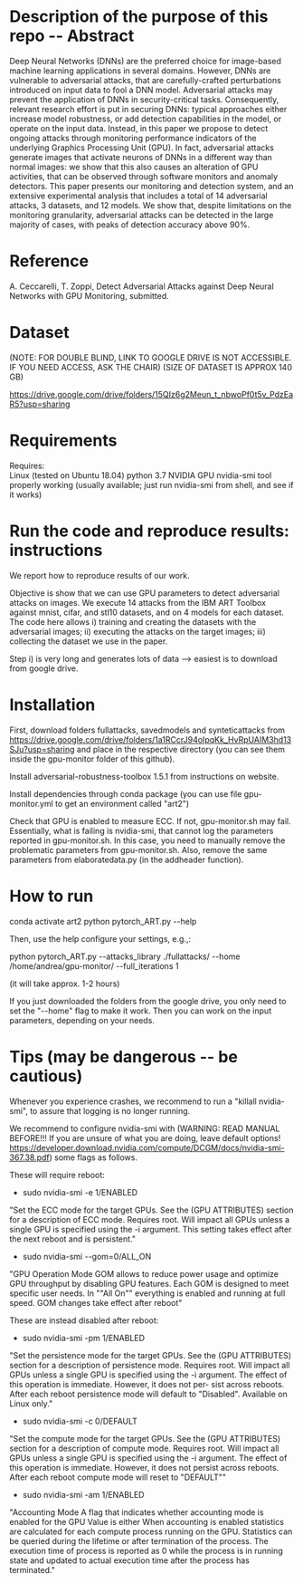# Description of the purpose of this repo -- Abstract
Deep Neural Networks (DNNs) are the preferred choice for image-based machine learning applications in several domains. However, DNNs are vulnerable to adversarial attacks, that are carefully-crafted perturbations introduced on input data to fool a DNN model. Adversarial attacks may prevent the application of DNNs in security-critical tasks. Consequently, relevant research effort is put in securing DNNs: typical approaches either increase model robustness, or add detection capabilities in the model, or operate on the input data. Instead, in this paper we propose to detect ongoing attacks through monitoring performance indicators of the underlying Graphics Processing Unit (GPU). In fact, adversarial attacks generate images that activate neurons of DNNs in a different way than normal images: we show that this also causes an alteration of GPU activities, that can be observed through software monitors and anomaly detectors. This paper presents our monitoring and detection system, and an extensive experimental analysis that includes a total of 14 adversarial attacks, 3 datasets, and 12 models. We show that, despite limitations on the monitoring granularity, adversarial attacks can be detected in the large majority of cases, with peaks of detection accuracy above 90%.

# Reference

A. Ceccarelli, T. Zoppi, Detect Adversarial Attacks against Deep Neural Networks with GPU Monitoring, submitted.

# Dataset

(NOTE: FOR DOUBLE BLIND, LINK TO GOOGLE DRIVE IS NOT ACCESSIBLE. IF YOU NEED ACCESS, ASK THE CHAIR)
(SIZE OF DATASET IS APPROX 140 GB)

https://drive.google.com/drive/folders/15QIz6g2Meun_t_nbwoPf0t5v_PdzEaR5?usp=sharing

# Requirements	
Requires:	
	Linux (tested on Ubuntu 18.04)
	python 3.7 
	NVIDIA GPU
	nvidia-smi tool properly working (usually available; just run nvidia-smi from shell, and see if it works)

# Run the code and reproduce results: instructions
We report how to reproduce results of our work.

Objective is show that we can use GPU parameters to detect adversarial attacks on images.
We execute 14 attacks from the IBM ART Toolbox against mnist, cifar, and stl10 datasets, and on 4 models for each dataset.
The code here allows i) training and creating the datasets with the adversarial images; ii) executing the attacks on the target images; iii) collecting the dataset we use in the paper.

Step i) is very long and generates lots of data --> easiest is to download from google drive.

# Installation	
First, download folders fullattacks, savedmodels and synteticattacks
from https://drive.google.com/drive/folders/1a1RCcrJ94oIpqKk_HvRpUAIM3hd13SJu?usp=sharing
and place in the respective directory (you can see them inside the gpu-monitor folder of this github).

Install adversarial-robustness-toolbox 1.5.1 from instructions on website.	

Install dependencies through conda package (you can use file gpu-monitor.yml to get an environment called "art2")	
	
Check that GPU is enabled to measure ECC. If not, gpu-monitor.sh may fail. Essentially, what is failing is nvidia-smi, that cannot log the parameters reported in gpu-monitor.sh. In this case, you need to manually remove the problematic parameters from gpu-monitor.sh. Also, remove the same parameters from elaboratedata.py (in the addheader function).
	
# How to run	
conda activate art2	
python pytorch_ART.py --help	
	
Then, use the help configure your settings, e.g.,:	

python pytorch_ART.py --attacks_library ./fullattacks/ --home /home/andrea/gpu-monitor/ --full_iterations 1	

(it will take approx. 1-2 hours)	
	
If you just downloaded the folders from the google drive, you only need to set the "--home" flag to make it work. Then you can work on the input parameters, depending on your needs.	
	
	
# Tips (may be dangerous -- be cautious)	
Whenever you experience crashes, we recommend to run a "killall nvidia-smi", to assure that logging is no longer running.	
	
We recommend to configure nvidia-smi with (WARNING: READ MANUAL BEFORE!!! If you are unsure of what you are doing, leave default options! https://developer.download.nvidia.com/compute/DCGM/docs/nvidia-smi-367.38.pdf) some flags as follows.

These will require reboot:

- sudo nvidia-smi -e 1/ENABLED

"Set the ECC mode for the target GPUs. See the (GPU ATTRIBUTES) section  for a description of ECC mode. 
Requires root. Will impact all GPUs   unless a single GPU is specified using the -i argument. 
This setting  takes effect after the next reboot and is persistent."
	
- sudo nvidia-smi --gom=0/ALL_ON

"GPU Operation Mode GOM allows to reduce power usage and optimize GPU throughput by disabling GPU features.  Each GOM is designed to meet specific user needs.  In ""All On"" everything is enabled and running at full speed. GOM changes take effect after reboot"
	
These are instead disabled after reboot:
- sudo nvidia-smi -pm 1/ENABLED

"Set the persistence mode for the target GPUs. See the (GPU ATTRIBUTES) section for a description of persistence mode. Requires root. Will impact all GPUs unless a single GPU is specified using the -i argument. The effect of this operation is immediate. However, it does not per- sist across reboots. After each reboot persistence mode will default to "Disabled". Available on Linux only."
	
- sudo nvidia-smi -c 0/DEFAULT

"Set the compute mode for the target GPUs. See the (GPU ATTRIBUTES) section for a description of compute mode. Requires root. Will impact all GPUs unless a single GPU is specified using the -i argument. The effect of this operation is immediate. However, it does not persist across reboots. After each reboot compute mode will reset to "DEFAULT""
	
- sudo nvidia-smi -am 1/ENABLED

"Accounting Mode A flag that indicates whether accounting mode is enabled for the GPU Value is either When accounting is enabled statistics are calculated  for each compute process running on the GPU. Statistics can be queried during the lifetime or after termination of the process. The execution  time of process is reported as 0 while the process is in running state and updated to actual execution time after the process has terminated."
